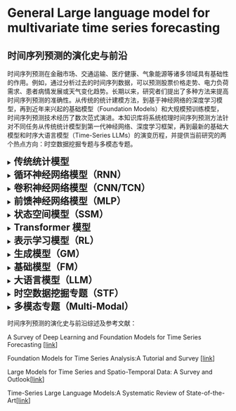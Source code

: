 # General Large language model for multivariate time series forecasting

## 时间序列预测的演化史与前沿
时间序列预测在金融市场、交通运输、医疗健康、气象能源等诸多领域具有基础性的作用。例如，通过分析过去的时间序列数据，可以预测股票价格走势、电力负荷需求、患者病情发展或天气变化趋势。长期以来，研究者们提出了多种方法来提高时间序列预测的准确性。从传统的统计建模方法，到基于神经网络的深度学习模型，再到近年来兴起的基础模型（Foundation Models）和大规模预训练模型，时间序列预测技术经历了数次范式演进。本知识库将系统梳理时间序列预测方法针对不同任务从传统统计模型到第一代神经网络、深度学习框架，再到最新的基础大模型和时序大语言模型（Time-Series LLMs）的演变历程，并提供当前研究的两个热点方向：时空数据挖掘专题与多模态专题。


<details><summary><h2 style="display: inline;"> 传统统计模型 </h2></summary>

预测与分类任务（Forecasting or Classification）
Date|Method|Type|Conference/Journal|Paper Title and Paper Interpretation|Code
-----|----|-----|-----|-----|-----

异常检测任务（Anomaly Detection）
Date|Method|Type|Conference/Journal|Paper Title and Paper Interpretation|Code
-----|----|-----|-----|-----|-----

时序插值与修复任务（Imputation/Recovery）
Date|Method|Type|Conference/Journal|Paper Title and Paper Interpretation|Code
-----|----|-----|-----|-----|-----

</details>

<details><summary><h2 style="display: inline;"> 循环神经网络模型（RNN）</h2></summary>

预测与分类任务（Forecasting or Classification）
Date|Method|Type|Conference/Journal|Paper Title and Paper Interpretation|Code
-----|----|-----|-----|-----|-----

异常检测任务（Anomaly Detection）
Date|Method|Type|Conference/Journal|Paper Title and Paper Interpretation|Code
-----|----|-----|-----|-----|-----

时序插值与修复任务（Imputation/Recovery）
Date|Method|Type|Conference/Journal|Paper Title and Paper Interpretation|Code
-----|----|-----|-----|-----|-----

</details>

<details><summary><h2 style="display: inline;"> 卷积神经网络模型（CNN/TCN） </h2></summary>

预测与分类任务（Forecasting or Classification）
Date|Method|Type|Conference/Journal|Paper Title and Paper Interpretation|Code
-----|----|-----|-----|-----|-----

异常检测任务（Anomaly Detection）
Date|Method|Type|Conference/Journal|Paper Title and Paper Interpretation|Code
-----|----|-----|-----|-----|-----

时序插值与修复任务（Imputation/Recovery）
Date|Method|Type|Conference/Journal|Paper Title and Paper Interpretation|Code
-----|----|-----|-----|-----|-----

</details>

<details><summary><h2 style="display: inline;"> 前馈神经网络模型（MLP） </h2></summary>

预测与分类任务（Forecasting or Classification）
Date|Method|Type|Conference/Journal|Paper Title and Paper Interpretation|Code
-----|----|-----|-----|-----|-----

异常检测任务（Anomaly Detection）
Date|Method|Type|Conference/Journal|Paper Title and Paper Interpretation|Code
-----|----|-----|-----|-----|-----

时序插值与修复任务（Imputation/Recovery）
Date|Method|Type|Conference/Journal|Paper Title and Paper Interpretation|Code
-----|----|-----|-----|-----|-----

</details>

<details><summary><h2 style="display: inline;"> 状态空间模型（SSM） </h2></summary>

预测与分类任务（Forecasting or Classification）
Date|Method|Type|Conference/Journal|Paper Title and Paper Interpretation|Code
-----|----|-----|-----|-----|-----

异常检测任务（Anomaly Detection）
Date|Method|Type|Conference/Journal|Paper Title and Paper Interpretation|Code
-----|----|-----|-----|-----|-----

时序插值与修复任务（Imputation/Recovery）
Date|Method|Type|Conference/Journal|Paper Title and Paper Interpretation|Code
-----|----|-----|-----|-----|-----

</details>

<details><summary><h2 style="display: inline;"> Transformer 模型 </h2></summary>

预测与分类任务（Forecasting or Classification）
Date|Method|Type|Conference/Journal|Paper Title and Paper Interpretation|Code
-----|----|-----|-----|-----|-----

异常检测任务（Anomaly Detection）
Date|Method|Type|Conference/Journal|Paper Title and Paper Interpretation|Code
-----|----|-----|-----|-----|-----

时序插值与修复任务（Imputation/Recovery）
Date|Method|Type|Conference/Journal|Paper Title and Paper Interpretation|Code
-----|----|-----|-----|-----|-----

</details>

<details><summary><h2 style="display: inline;"> 表示学习模型（RL） </h2></summary>

预测与分类任务（Forecasting or Classification）
Date|Method|Type|Conference/Journal|Paper Title and Paper Interpretation|Code
-----|----|-----|-----|-----|-----

异常检测任务（Anomaly Detection）
Date|Method|Type|Conference/Journal|Paper Title and Paper Interpretation|Code
-----|----|-----|-----|-----|-----

时序插值与修复任务（Imputation/Recovery）
Date|Method|Type|Conference/Journal|Paper Title and Paper Interpretation|Code
-----|----|-----|-----|-----|-----

</details>

<details><summary><h2 style="display: inline;"> 生成模型（GM） </h2></summary>

预测与分类任务（Forecasting or Classification）
Date|Method|Type|Conference/Journal|Paper Title and Paper Interpretation|Code
-----|----|-----|-----|-----|-----

异常检测任务（Anomaly Detection）
Date|Method|Type|Conference/Journal|Paper Title and Paper Interpretation|Code
-----|----|-----|-----|-----|-----

时序插值与修复任务（Imputation/Recovery）
Date|Method|Type|Conference/Journal|Paper Title and Paper Interpretation|Code
-----|----|-----|-----|-----|-----

</details>

<details><summary><h2 style="display: inline;"> 基础模型（FM） </h2></summary>

预测与分类任务（Forecasting or Classification）
Date|Method|Type|Conference/Journal|Paper Title and Paper Interpretation|Code
-----|----|-----|-----|-----|-----

异常检测任务（Anomaly Detection）
Date|Method|Type|Conference/Journal|Paper Title and Paper Interpretation|Code
-----|----|-----|-----|-----|-----

时序插值与修复任务（Imputation/Recovery）
Date|Method|Type|Conference/Journal|Paper Title and Paper Interpretation|Code
-----|----|-----|-----|-----|-----

</details>

<details><summary><h2 style="display: inline;"> 大语言模型（LLM） </h2></summary>

预测与分类任务（Forecasting or Classification）
Date|Method|Type|Conference/Journal|Paper Title and Paper Interpretation|Code
-----|----|-----|-----|-----|-----

异常检测任务（Anomaly Detection）
Date|Method|Type|Conference/Journal|Paper Title and Paper Interpretation|Code
-----|----|-----|-----|-----|-----

时序插值与修复任务（Imputation/Recovery）
Date|Method|Type|Conference/Journal|Paper Title and Paper Interpretation|Code
-----|----|-----|-----|-----|-----

</details>

<details><summary><h2 style="display: inline;"> 时空数据挖掘专题（STF） </h2></summary>

预测与分类任务（Forecasting or Classification）
Date|Method|Type|Conference/Journal|Paper Title and Paper Interpretation|Code
-----|----|-----|-----|-----|-----

异常检测任务（Anomaly Detection）
Date|Method|Type|Conference/Journal|Paper Title and Paper Interpretation|Code
-----|----|-----|-----|-----|-----

时序插值与修复任务（Imputation/Recovery）
Date|Method|Type|Conference/Journal|Paper Title and Paper Interpretation|Code
-----|----|-----|-----|-----|-----

</details>

<details><summary><h2 style="display: inline;"> 多模态专题（Multi-Modal） </h2></summary>

预测与分类任务（Forecasting or Classification）
Date|Method|Type|Conference/Journal|Paper Title and Paper Interpretation|Code
-----|----|-----|-----|-----|-----

异常检测任务（Anomaly Detection）
Date|Method|Type|Conference/Journal|Paper Title and Paper Interpretation|Code
-----|----|-----|-----|-----|-----

时序插值与修复任务（Imputation/Recovery）
Date|Method|Type|Conference/Journal|Paper Title and Paper Interpretation|Code
-----|----|-----|-----|-----|-----

</details>

时间序列预测的演化史与前沿综述及参考文献：

A Survey of Deep Learning and Foundation Models for Time Series Forecasting [[link](https://doi.org/10.1145/nnnnnnn.nnnnnnn)]

Foundation Models for Time Series Analysis:A Tutorial and Survey [[link](https://doi.org/10.1145/3637528.3671451)]

Large Models for Time Series and Spatio-Temporal Data: A Survey and Outlook[[link](https://arxiv.org/abs/2310.10196)]

Time-Series Large Language Models:A Systematic Review of State-of-the-Art[[link](https://ieeexplore.ieee.org/iel8/6287639/6514899/10856008.pdf)]
